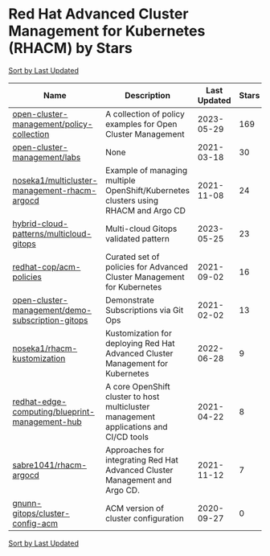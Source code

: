 # Red Hat Advanced Cluster Management for Kubernetes (RHACM) by Stars

[Sort by Last Updated](Red%20Hat%20Advanced%20Cluster%20Management%20for%20Kubernetes%20%28RHACM%29.Last%20Updated.md)

Name | Description | Last Updated | Stars 
--- | --- | --- | --- 
[open-cluster-management/policy-collection](https://github.com/open-cluster-management-io/policy-collection) | A collection of policy examples for Open Cluster Management | 2023-05-29 | 169 
[open-cluster-management/labs](https://github.com/stolostron/labs) | None | 2021-03-18 | 30 
[noseka1/multicluster-management-rhacm-argocd](https://github.com/noseka1/multicluster-management-rhacm-argocd) | Example of managing multiple OpenShift/Kubernetes clusters using RHACM and Argo CD | 2021-11-08 | 24 
[hybrid-cloud-patterns/multicloud-gitops](https://github.com/hybrid-cloud-patterns/multicloud-gitops) | Multi-cloud Gitops validated pattern | 2023-05-25 | 23 
[redhat-cop/acm-policies](https://github.com/redhat-cop/acm-policies) | Curated set of policies for Advanced Cluster Management for Kubernetes | 2021-09-02 | 16 
[open-cluster-management/demo-subscription-gitops](https://github.com/stolostron/demo-subscription-gitops) | Demonstrate Subscriptions via Git Ops | 2021-02-02 | 13 
[noseka1/rhacm-kustomization](https://github.com/noseka1/rhacm-kustomization) | Kustomization for deploying Red Hat Advanced Cluster Management for Kubernetes | 2022-06-28 | 9 
[redhat-edge-computing/blueprint-management-hub](https://github.com/redhat-edge-computing/blueprint-management-hub) | A core OpenShift cluster to host multicluster management applications and CI/CD tools | 2021-04-22 | 8 
[sabre1041/rhacm-argocd](https://github.com/sabre1041/rhacm-argocd) | Approaches for integrating Red Hat Advanced Cluster Management and Argo CD. | 2021-11-12 | 7 
[gnunn-gitops/cluster-config-acm](https://github.com/gnunn-gitops/cluster-config-acm) | ACM version of cluster configuration | 2020-09-27 | 0 

[Sort by Last Updated](Red%20Hat%20Advanced%20Cluster%20Management%20for%20Kubernetes%20%28RHACM%29.Last%20Updated.md)